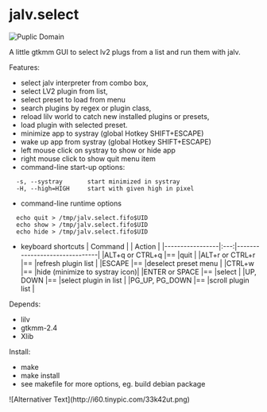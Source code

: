 jalv.select
===========

![Puplic Domain](http://freedomdefined.org/upload/2/20/Pd-button.png)

A little gtkmm GUI to select lv2 plugs from a list
and run them with jalv. 

Features:
- select jalv interpreter from combo box,
- select LV2 plugin from list,
- select preset to load from menu
- search plugins by regex or plugin class,
- reload lilv world to catch new installed plugins or presets,
- load plugin with selected preset.
- minimize app to systray (global Hotkey SHIFT+ESCAPE)
- wake up app from systray (global Hotkey SHIFT+ESCAPE)
 - left mouse click on systray to show or hide app
 - right mouse click to show quit menu item
- command-line start-up options:
```
  -s, --systray       start minimized in systray
  -H, --high=HIGH     start with given high in pixel
```
- command-line runtime options
```
  echo quit > /tmp/jalv.select.fifo$UID
  echo show > /tmp/jalv.select.fifo$UID
  echo hide > /tmp/jalv.select.fifo$UID
```
- keyboard shortcuts
  |   Command       |     |   Action                      |
  |-----------------|:---:|-------------------------------|
  |ALT+q or CTRL+q  |==   |quit                           |
  |ALT+r or CTRL+r  |==   |refresh plugin list            |
  |ESCAPE           |==   |deselect preset menu           |
  |CTRL+w           |==   |hide (minimize to systray icon)|
  |ENTER or SPACE   |==   |select                         |
  |UP, DOWN         |==   |select plugin in list          |
  |PG_UP, PG_DOWN   |==   |scroll plugin list             |


Depends:
- lilv
- gtkmm-2.4
- Xlib

Install:
- make
- make install
- see makefile for more options, eg. build debian package

<p><p\>
![Alternativer Text](http://i60.tinypic.com/33k42ut.png)
